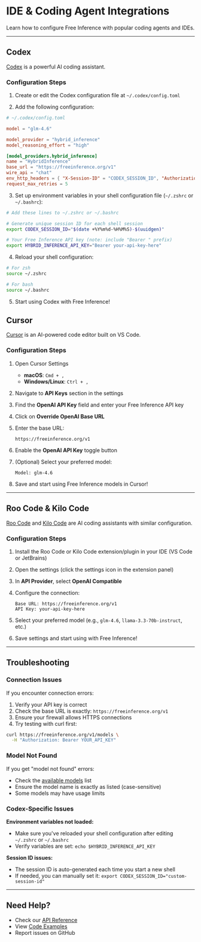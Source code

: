# IDE & Coding Agent Integrations

Learn how to configure Free Inference with popular coding agents and IDEs.

---

## Codex

[Codex](https://codex.so/) is a powerful AI coding assistant.

### Configuration Steps

1. Create or edit the Codex configuration file at `~/.codex/config.toml`

2. Add the following configuration:

```toml
# ~/.codex/config.toml

model = "glm-4.6"

model_provider = "hybrid_inference"
model_reasoning_effort = "high"

[model_providers.hybrid_inference]
name = "HybridInference"
base_url = "https://freeinference.org/v1"
wire_api = "chat"
env_http_headers = { "X-Session-ID" = "CODEX_SESSION_ID", "Authorization" = "HYBRID_INFERENCE_API_KEY" }
request_max_retries = 5
```

3. Set up environment variables in your shell configuration file (`~/.zshrc` or `~/.bashrc`):

```bash
# Add these lines to ~/.zshrc or ~/.bashrc

# Generate unique session ID for each shell session
export CODEX_SESSION_ID="$(date +%Y%m%d-%H%M%S)-$(uuidgen)"

# Your Free Inference API key (note: include "Bearer " prefix)
export HYBRID_INFERENCE_API_KEY="Bearer your-api-key-here"
```

4. Reload your shell configuration:

```bash
# For zsh
source ~/.zshrc

# For bash
source ~/.bashrc
```

5. Start using Codex with Free Inference!


## Cursor

[Cursor](https://cursor.sh/) is an AI-powered code editor built on VS Code.

### Configuration Steps

1. Open Cursor Settings
   - **macOS**: `Cmd + ,`
   - **Windows/Linux**: `Ctrl + ,`

2. Navigate to **API Keys** section in the settings

3. Find the **OpenAI API Key** field and enter your Free Inference API key

4. Click on **Override OpenAI Base URL**

5. Enter the base URL:
   ```
   https://freeinference.org/v1
   ```

6. Enable the **OpenAI API Key** toggle button

7. (Optional) Select your preferred model:
   ```
   Model: glm-4.6
   ```

8. Save and start using Free Inference models in Cursor!

---

## Roo Code & Kilo Code

[Roo Code](https://roo.dev/) and [Kilo Code](https://kilo.dev/) are AI coding assistants with similar configuration.

### Configuration Steps

1. Install the Roo Code or Kilo Code extension/plugin in your IDE (VS Code or JetBrains)

2. Open the settings (click the settings icon in the extension panel)

3. In **API Provider**, select **OpenAI Compatible**

4. Configure the connection:
   ```
   Base URL: https://freeinference.org/v1
   API Key: your-api-key-here
   ```

5. Select your preferred model (e.g., `glm-4.6`, `llama-3.3-70b-instruct`, etc.)

6. Save settings and start using with Free Inference!

---

## Troubleshooting

### Connection Issues

If you encounter connection errors:

1. Verify your API key is correct
2. Check the base URL is exactly: `https://freeinference.org/v1`
3. Ensure your firewall allows HTTPS connections
4. Try testing with curl first:

```bash
curl https://freeinference.org/v1/models \
  -H "Authorization: Bearer YOUR_API_KEY"
```

### Model Not Found

If you get "model not found" errors:

- Check the [available models](models.md) list
- Ensure the model name is exactly as listed (case-sensitive)
- Some models may have usage limits

### Codex-Specific Issues

**Environment variables not loaded:**
- Make sure you've reloaded your shell configuration after editing `~/.zshrc` or `~/.bashrc`
- Verify variables are set: `echo $HYBRID_INFERENCE_API_KEY`

**Session ID issues:**
- The session ID is auto-generated each time you start a new shell
- If needed, you can manually set it: `export CODEX_SESSION_ID="custom-session-id"`

---

## Need Help?

- Check our [API Reference](api-reference.md)
- View [Code Examples](examples.md)
- Report issues on GitHub
